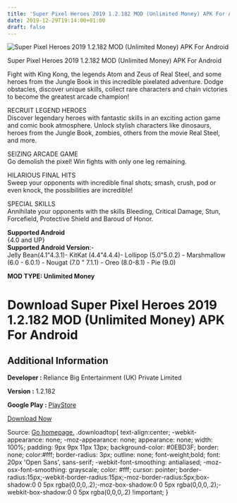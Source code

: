 ```yaml
---
title: 'Super Pixel Heroes 2019 1.2.182 MOD (Unlimited Money) APK For Android'
date: 2019-12-29T19:14:00+01:00
draft: false
---
```


![Super Pixel Heroes 2019 1.2.182 MOD (Unlimited Money) APK For Android](https://i0.wp.com/apkhome.net/wp-content/uploads/2019/12/Super-Pixel-Heroes-2019-1.2.182-MOD-Unlimited-Money.png "Super Pixel Heroes 2019 1.2.182 MOD (Unlimited Money) APK For Android")

  

Super Pixel Heroes 2019 1.2.182 MOD (Unlimited Money) APK For Android

Fight with King Kong, the legends Atom and Zeus of Real Steel, and some heroes from the Jungle Book in this incredible pixelated adventure. Dodge obstacles, discover unique skills, collect rare characters and chain victories to become the greatest arcade champion!

RECRUIT LEGEND HEROES  
Discover legendary heroes with fantastic skills in an exciting action game and comic book atmosphere. Unlock stylish characters like dinosaurs, heroes from the Jungle Book, zombies, others from the movie Real Steel, and more.

SEIZING ARCADE GAME  
Go demolish the pixel! Win fights with only one leg remaining.

HILARIOUS FINAL HITS  
Sweep your opponents with incredible final shots; smash, crush, pod or even knock, the possibilities are incredible!

SPECIAL SKILLS  
Annihilate your opponents with the skills Bleeding, Critical Damage, Stun, Forcefield, Protective Shield and Baroud of Honor.

**Supported Android**  
{4.0 and UP}  
**Supported Android Version**:-  
Jelly Bean(4.1"4.3.1)- KitKat (4.4"4.4.4)- Lollipop (5.0"5.0.2) - Marshmallow (6.0 - 6.0.1) - Nougat (7.0 " 7.1.1) - Oreo (8.0-8.1) - Pie (9.0)

**MOD TYPE: Unlimited Money**

Download Super Pixel Heroes 2019 1.2.182 MOD (Unlimited Money) APK For Android
==============================================================================

Additional Information
----------------------

**Developer :** Reliance Big Entertainment (UK) Private Limited

**Version :** 1.2.182

**Google Play :** [PlayStore](https://play.google.com/store/apps/details?id=com.reliancegames.superpixelheroes)

  

[Download Now](https://store4app.co/post/super-pixel-heroes-2019-1-2-182-mod-unlimited-money-apk-for-android_1577640064)

  
Source: [Go homepage.](https://store4app.co/post/super-pixel-heroes-2019-1-2-182-mod-unlimited-money-apk-for-android_1577640064) .downloadtop{ text-align:center; -webkit-appearance: none; -moz-appearance: none; appearance: none; width: 100%; padding: 9px 9px 11px 13px; background-color: #0EBD3F; border: none; color:#fff; border-radius: 3px; outline: none; font-weight;bold; font: 20px 'Open Sans', sans-serif; -webkit-font-smoothing: antialiased; -moz-osx-font-smoothing: grayscale; color: #fff; cursor: pointer; border-radius:15px;-webkit-border-radius:15px;-moz-border-radius:5px;box-shadow:0 0 5px rgba(0,0,0,.2);-moz-box-shadow:0 0 5px rgba(0,0,0,.2);-webkit-box-shadow:0 0 5px rgba(0,0,0,.2) !important; }